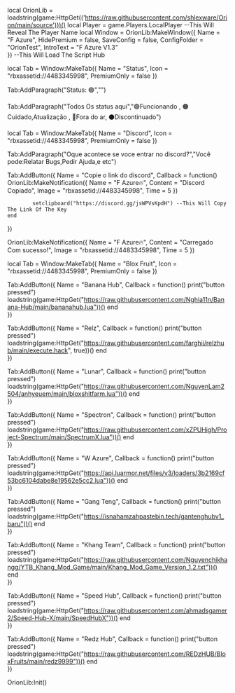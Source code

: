 local OrionLib = loadstring(game:HttpGet(('https://raw.githubusercontent.com/shlexware/Orion/main/source')))()
local Player = game.Players.LocalPlayer --This Will Reveal The Player Name
  local Window = OrionLib:MakeWindow({
		Name = "F Azure",
		HidePremium = false,
		SaveConfig = false,
		ConfigFolder = "OrionTest",
        IntroText = "F Azure V1.3"       
}) --This Will Load The Script Hub

local Tab = Window:MakeTab({
	Name = "Status",
	Icon = "rbxassetid://4483345998",
	PremiumOnly = false
})

Tab:AddParagraph("Status: 🟢","")

Tab:AddParagraph("Todos Os status aqui","🟢Funcionando , 🟠Cuidado,Atualização , 🔴Fora do ar, ⚫Discontinuado")

local Tab = Window:MakeTab({
	Name = "Discord",
	Icon = "rbxassetid://4483345998",
	PremiumOnly = false
})

Tab:AddParagraph("Oque acontece se voce entrar no discord?","Você pode:Relatar Bugs,Pedir Ajuda,e etc")

Tab:AddButton({
	Name = "Copie o link do discord",
	Callback = function()                     OrionLib:MakeNotification({
      Name = "F Azure🔥",
      Content = "Discord Copiado",
      Image = "rbxassetid://4483345998",
      Time = 5
   })
   
      		setclipboard("https://discord.gg/jsWPVsKpdH") --This Will Copy The Link Of The Key
  	end    
}) 

OrionLib:MakeNotification({
	Name = "F Azure🔥",
	Content = "Carregado Com sucesso!",
	Image = "rbxassetid://4483345998",
	Time = 5
})

local Tab = Window:MakeTab({
	Name = "Blox Fruit",
	Icon = "rbxassetid://4483345998",
	PremiumOnly = false
})

Tab:AddButton({
	Name = "Banana Hub",
	Callback = function()
      		print("button pressed")              loadstring(game:HttpGet("https://raw.githubusercontent.com/Nghia11n/Banana-Hub/main/bananahub.lua"))() 
  	end    
})
                             
Tab:AddButton({
	Name = "Relz",
	Callback = function()
      		print("button pressed")                         loadstring(game:HttpGet("https://raw.githubusercontent.com/farghii/relzhub/main/execute.hack", true))() 
  	end    
})

                             
Tab:AddButton({
	Name = "Lunar",
	Callback = function()
      		print("button pressed")                loadstring(game:HttpGet("https://raw.githubusercontent.com/NguyenLam2504/anhyeuem/main/bloxshitfarm.lua"))() 
  	end    
})

                             
Tab:AddButton({
	Name = "Spectron",
	Callback = function()
      		print("button pressed")                loadstring(game:HttpGet("https://raw.githubusercontent.com/xZPUHigh/Project-Spectrum/main/SpectrumX.lua"))() 
  	end    
})

                             
Tab:AddButton({
	Name = "W Azure",
	Callback = function()
      		print("button pressed")
            loadstring(game:HttpGet("https://api.luarmor.net/files/v3/loaders/3b2169cf53bc6104dabe8e19562e5cc2.lua"))() 
  	end    
})

                             
Tab:AddButton({
	Name = "Gang Teng",
	Callback = function()
      		print("button pressed")               loadstring(game:HttpGet("https://isnahamzahpastebin.tech/gantenghubv1_baru"))() 
  	end    
})

                             
Tab:AddButton({
	Name = "Khang Team",
	Callback = function()
      		print("button pressed")                        loadstring(game:HttpGet("https://raw.githubusercontent.com/Nguyenchikhangg/YTB_Khang_Mod_Game/main/Khang_Mod_Game_Version_1.2.txt"))() 
  	end    
})

                             
Tab:AddButton({
	Name = "Speed Hub",
	Callback = function()
      		print("button pressed")                  loadstring(game:HttpGet("https://raw.githubusercontent.com/ahmadsgamer2/Speed-Hub-X/main/SpeedHubX"))() 
  	end    
})


Tab:AddButton({
	Name = "Redz Hub",
	Callback = function()
      		print("button pressed")                  
loadstring(game:HttpGet("https://raw.githubusercontent.com/REDzHUB/BloxFruits/main/redz9999"))() 
  	end    
})


OrionLib:Init()
